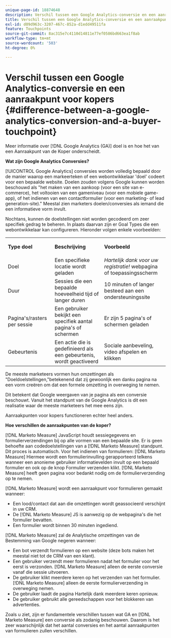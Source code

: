 ```yaml
---
unique-page-id: 18874648
description: Verschil tussen een Google Analytics-conversie en een aanraakpunt voor kopers - [!DNL Marketo Measure] - Productdocumentatie
title: Verschil tussen een Google Analytics-conversie en een aanraakpunt voor kopers
exl-id: d09d963c-3207-467c-852a-d1edd49511fa
feature: Touchpoints
source-git-commit: 8ac315e7c4110d14811e77ef0586bd663ea1f8ab
workflow-type: tm+mt
source-wordcount: '503'
ht-degree: 0%

---
```


# Verschil tussen een Google Analytics-conversie en een aanraakpunt voor kopers {#difference-between-a-google-analytics-conversion-and-a-buyer-touchpoint}

Meer informatie over [!DNL Google Analytics (GA)] doel is en hoe het van een Aanraakpunt van de Koper onderscheidt.

**Wat zijn Google Analytics Conversies?**

[!UICONTROL Google Analytics] conversies worden volledig bepaald door de manier waarop een markeerteken of een webontwikkelaar &#39;doel&#39; codeert voor een bepaalde website. Doelen zouden volgens Google kunnen worden beschouwd als &quot;het maken van een aankoop (voor een site van e-commerce), het voltooien van een gameniveau (voor een mobiele game-app), of het indienen van een contactformulier (voor een marketing- of lead generation-site).&quot; Meestal zien marketers doelen/conversies als iemand die een informatieve vorm invult.

Nochtans, kunnen de doelstellingen niet worden gecodeerd om zeer specifiek gedrag te beheren. In plaats daarvan zijn er Goal Types die een webontwikkelaar kan configureren. Hieronder volgen enkele voorbeelden:

<table> 
 <colgroup> 
  <col> 
  <col> 
  <col> 
 </colgroup> 
 <tbody> 
  <tr> 
   <td><strong>Type doel</strong></td> 
   <td><p><strong>Beschrijving</strong></p></td> 
   <td><strong>Voorbeeld</strong></td> 
  </tr> 
  <tr> 
   <td><p>Doel</p></td> 
   <td>Een specifieke locatie wordt geladen</td> 
   <td><em>Hartelijk dank voor uw registratie!</em> webpagina of toepassingsscherm</td> 
  </tr> 
  <tr> 
   <td>Duur</td> 
   <td>Sessies die een bepaalde hoeveelheid tijd of langer duren</td> 
   <td>10 minuten of langer besteed aan een ondersteuningssite</td> 
  </tr> 
  <tr> 
   <td>Pagina's/rasters per sessie</td> 
   <td>Een gebruiker bekijkt een specifiek aantal pagina's of schermen</td> 
   <td>Er zijn 5 pagina's of schermen geladen</td> 
  </tr> 
  <tr> 
   <td>Gebeurtenis</td> 
   <td>Een actie die is gedefinieerd als een gebeurtenis, wordt geactiveerd</td> 
   <td>Sociale aanbeveling, video afspelen en klikken</td> 
  </tr> 
 </tbody> 
</table>

De meeste marketeers vormen hun omzettingen als &quot;Doeldoelstellingen,&quot;betekenend dat zij gewoonlijk een danku pagina na een vorm creëren om dat een formele omzetting in overweging te nemen.

Dit betekent dat Google weergaven van je pagina als een conversie beschouwt. Vanuit het standpunt van de Google Analytics is dit een realisatie waar de meeste marketeers het mee eens zijn.

Aanraakpunten voor kopers functioneren echter heel anders.

**Hoe verschillen de aanraakpunten van de koper?**

[!DNL Marketo Measure] JavaScript houdt sessiegegevens en formulierverzendingen bij op alle vormen van een bepaalde site. Er is geen behoefte aan codedoelstellingen van a [!DNL Marketo Measure] standpunt. Dit proces is automatisch. Voor het indienen van formulieren: [!DNL Marketo Measure] Hiermee wordt een formulierinvulling gerapporteerd telkens wanneer een anonieme gebruiker informatievelden invult op een bepaald formulier en ook op de knop Formulier verzenden klikt. [!DNL Marketo Measure] heeft geen pagina voor bedankt nodig om de formulierverzending op te nemen.

[!DNL Marketo Measure] wordt een aanraakpunt voor formulieren gemaakt wanneer:

* Een lood/contact dat aan die omzettingen wordt geassocieerd verschijnt in uw CRM.
* De [!DNL Marketo Measure] JS is aanwezig op de webpagina&#39;s die het formulier bevatten.
* Een formulier wordt binnen 30 minuten ingediend.

[!DNL Marketo Measure] zal de Analytische omzettingen van de Bestemming van Google negeren wanneer:

* Een bot verzendt formulieren op een website (deze bots maken het meestal niet tot de CRM van een klant).
* Een gebruiker verzendt meer formulieren nadat het formulier voor het eerst is verzonden. [!DNL Marketo Measure] alleen de eerste conversie vanaf die sessie uitvoeren.
* De gebruiker klikt meerdere keren op het verzenden van het formulier. [!DNL Marketo Measure] alleen de eerste formulierverzending in overweging nemen.
* De gebruiker laadt de pagina Hartelijk dank meerdere keren opnieuw.
* De gebruiker gebruikt alle gereedschappen voor het blokkeren van advertenties.

Zoals u ziet, zijn er fundamentele verschillen tussen wat GA en [!DNL Marketo Measure] een conversie als zodanig beschouwen. Daarom is het zeer waarschijnlijk dat het aantal conversies en het aantal aanraakpunten van formulieren zullen verschillen.
